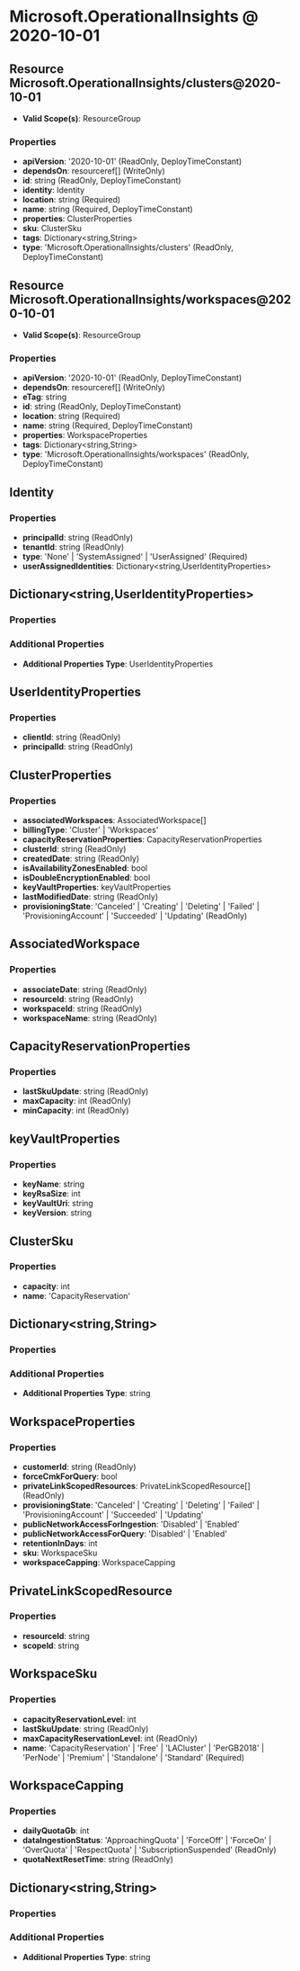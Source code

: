 # Microsoft.OperationalInsights @ 2020-10-01

## Resource Microsoft.OperationalInsights/clusters@2020-10-01
* **Valid Scope(s)**: ResourceGroup
### Properties
* **apiVersion**: '2020-10-01' (ReadOnly, DeployTimeConstant)
* **dependsOn**: resourceref[] (WriteOnly)
* **id**: string (ReadOnly, DeployTimeConstant)
* **identity**: Identity
* **location**: string (Required)
* **name**: string (Required, DeployTimeConstant)
* **properties**: ClusterProperties
* **sku**: ClusterSku
* **tags**: Dictionary<string,String>
* **type**: 'Microsoft.OperationalInsights/clusters' (ReadOnly, DeployTimeConstant)

## Resource Microsoft.OperationalInsights/workspaces@2020-10-01
* **Valid Scope(s)**: ResourceGroup
### Properties
* **apiVersion**: '2020-10-01' (ReadOnly, DeployTimeConstant)
* **dependsOn**: resourceref[] (WriteOnly)
* **eTag**: string
* **id**: string (ReadOnly, DeployTimeConstant)
* **location**: string (Required)
* **name**: string (Required, DeployTimeConstant)
* **properties**: WorkspaceProperties
* **tags**: Dictionary<string,String>
* **type**: 'Microsoft.OperationalInsights/workspaces' (ReadOnly, DeployTimeConstant)

## Identity
### Properties
* **principalId**: string (ReadOnly)
* **tenantId**: string (ReadOnly)
* **type**: 'None' | 'SystemAssigned' | 'UserAssigned' (Required)
* **userAssignedIdentities**: Dictionary<string,UserIdentityProperties>

## Dictionary<string,UserIdentityProperties>
### Properties
### Additional Properties
* **Additional Properties Type**: UserIdentityProperties

## UserIdentityProperties
### Properties
* **clientId**: string (ReadOnly)
* **principalId**: string (ReadOnly)

## ClusterProperties
### Properties
* **associatedWorkspaces**: AssociatedWorkspace[]
* **billingType**: 'Cluster' | 'Workspaces'
* **capacityReservationProperties**: CapacityReservationProperties
* **clusterId**: string (ReadOnly)
* **createdDate**: string (ReadOnly)
* **isAvailabilityZonesEnabled**: bool
* **isDoubleEncryptionEnabled**: bool
* **keyVaultProperties**: keyVaultProperties
* **lastModifiedDate**: string (ReadOnly)
* **provisioningState**: 'Canceled' | 'Creating' | 'Deleting' | 'Failed' | 'ProvisioningAccount' | 'Succeeded' | 'Updating' (ReadOnly)

## AssociatedWorkspace
### Properties
* **associateDate**: string (ReadOnly)
* **resourceId**: string (ReadOnly)
* **workspaceId**: string (ReadOnly)
* **workspaceName**: string (ReadOnly)

## CapacityReservationProperties
### Properties
* **lastSkuUpdate**: string (ReadOnly)
* **maxCapacity**: int (ReadOnly)
* **minCapacity**: int (ReadOnly)

## keyVaultProperties
### Properties
* **keyName**: string
* **keyRsaSize**: int
* **keyVaultUri**: string
* **keyVersion**: string

## ClusterSku
### Properties
* **capacity**: int
* **name**: 'CapacityReservation'

## Dictionary<string,String>
### Properties
### Additional Properties
* **Additional Properties Type**: string

## WorkspaceProperties
### Properties
* **customerId**: string (ReadOnly)
* **forceCmkForQuery**: bool
* **privateLinkScopedResources**: PrivateLinkScopedResource[] (ReadOnly)
* **provisioningState**: 'Canceled' | 'Creating' | 'Deleting' | 'Failed' | 'ProvisioningAccount' | 'Succeeded' | 'Updating'
* **publicNetworkAccessForIngestion**: 'Disabled' | 'Enabled'
* **publicNetworkAccessForQuery**: 'Disabled' | 'Enabled'
* **retentionInDays**: int
* **sku**: WorkspaceSku
* **workspaceCapping**: WorkspaceCapping

## PrivateLinkScopedResource
### Properties
* **resourceId**: string
* **scopeId**: string

## WorkspaceSku
### Properties
* **capacityReservationLevel**: int
* **lastSkuUpdate**: string (ReadOnly)
* **maxCapacityReservationLevel**: int (ReadOnly)
* **name**: 'CapacityReservation' | 'Free' | 'LACluster' | 'PerGB2018' | 'PerNode' | 'Premium' | 'Standalone' | 'Standard' (Required)

## WorkspaceCapping
### Properties
* **dailyQuotaGb**: int
* **dataIngestionStatus**: 'ApproachingQuota' | 'ForceOff' | 'ForceOn' | 'OverQuota' | 'RespectQuota' | 'SubscriptionSuspended' (ReadOnly)
* **quotaNextResetTime**: string (ReadOnly)

## Dictionary<string,String>
### Properties
### Additional Properties
* **Additional Properties Type**: string

